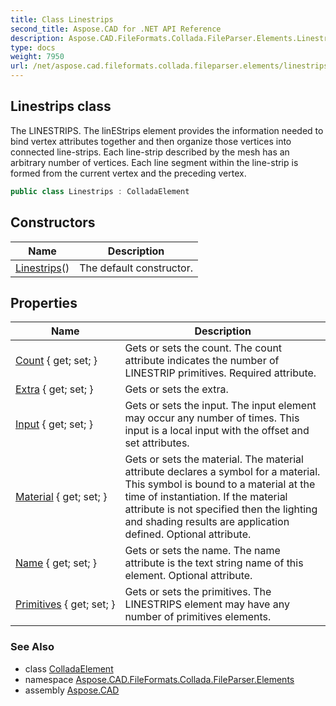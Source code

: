 ```yaml
---
title: Class Linestrips
second_title: Aspose.CAD for .NET API Reference
description: Aspose.CAD.FileFormats.Collada.FileParser.Elements.Linestrips class. The LINESTRIPS. The linEStrips element provides the information needed to bind vertex attributes together and then organize those vertices into connected linestrips. Each linestrip described by the mesh has an arbitrary number of vertices. Each line segment within the linestrip is formed from the current vertex and the preceding vertex
type: docs
weight: 7950
url: /net/aspose.cad.fileformats.collada.fileparser.elements/linestrips/
---
```

## Linestrips class

The LINESTRIPS. The linEStrips element provides the information needed to bind vertex attributes together and then organize those vertices into connected line-strips. Each line-strip described by the mesh has an arbitrary number of vertices. Each line segment within the line-strip is formed from the current vertex and the preceding vertex.

```csharp
public class Linestrips : ColladaElement
```

## Constructors

| Name | Description |
| --- | --- |
| [Linestrips](linestrips/)() | The default constructor. |

## Properties

| Name | Description |
| --- | --- |
| [Count](../../aspose.cad.fileformats.collada.fileparser.elements/linestrips/count/) { get; set; } | Gets or sets the count. The count attribute indicates the number of LINESTRIP primitives. Required attribute. |
| [Extra](../../aspose.cad.fileformats.collada.fileparser.elements/linestrips/extra/) { get; set; } | Gets or sets the extra. |
| [Input](../../aspose.cad.fileformats.collada.fileparser.elements/linestrips/input/) { get; set; } | Gets or sets the input. The input element may occur any number of times. This input is a local input with the offset and set attributes. |
| [Material](../../aspose.cad.fileformats.collada.fileparser.elements/linestrips/material/) { get; set; } | Gets or sets the material. The material attribute declares a symbol for a material. This symbol is bound to a material at the time of instantiation. If the material attribute is not specified then the lighting and shading results are application defined. Optional attribute. |
| [Name](../../aspose.cad.fileformats.collada.fileparser.elements/linestrips/name/) { get; set; } | Gets or sets the name. The name attribute is the text string name of this element. Optional attribute. |
| [Primitives](../../aspose.cad.fileformats.collada.fileparser.elements/linestrips/primitives/) { get; set; } | Gets or sets the primitives. The LINESTRIPS element may have any number of primitives elements. |

### See Also

* class [ColladaElement](../colladaelement/)
* namespace [Aspose.CAD.FileFormats.Collada.FileParser.Elements](../../aspose.cad.fileformats.collada.fileparser.elements/)
* assembly [Aspose.CAD](../../)



